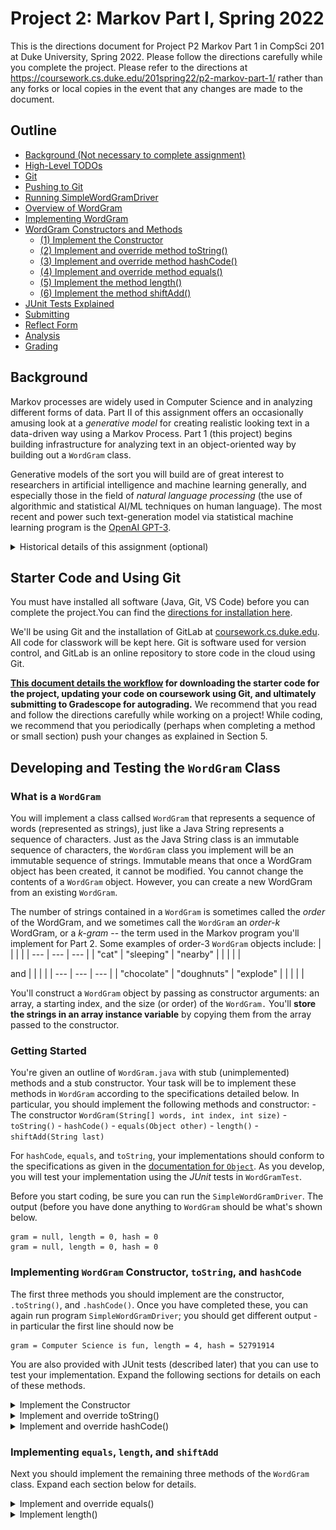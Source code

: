 # Project 2: Markov Part I, Spring 2022

This is the directions document for Project P2 Markov Part 1 in CompSci 201 at Duke University, Spring 2022. Please follow the directions carefully while you complete the project. Please refer to the directions at https://coursework.cs.duke.edu/201spring22/p2-markov-part-1/ rather than any forks or local copies in the event that any changes are made to the document.



## Outline
- [Background (Not necessary to complete assignment)](#background-not-necessary-to-complete-assignment)
- [High-Level TODOs](#high-level-todos)
- [Git](#starter-code-and-git)
- [Pushing to Git](#pushing-to-git)
- [Running SimpleWordGramDriver](#running-simplewordgramdriver)
- [Overview of WordGram](#overview-of-wordgram)
- [Implementing WordGram](#implementing-wordgram)
- [WordGram Constructors and Methods](#wordgram-constructors-and-methods)
    - [(1) Implement the Constructor](#1-implement-the-constructor)
    - [(2) Implement and override method toString()](#2-implement-and-override-method-tostring)
    - [(3) Implement and override method hashCode()](#3-implement-and-override-method-hashcode)
    - [(4) Implement and override method equals()](#4-implement-and-override-method-equals)
    - [(5) Implement the method length()](#5-implement-the-method-length)
    - [(6) Implement the method shiftAdd()](#6-implement-the-method-shiftadd)
- [JUnit Tests Explained](#junit-tests-explained)
- [Submitting](#submitting)
- [Reflect Form](#reflect-form)
- [Analysis](#analysis)
- [Grading](#grading)


## Background

Markov processes are widely used in Computer Science and in analyzing different forms of data. Part II of this assignment offers an occasionally amusing look at a *generative model* for creating realistic looking text in a data-driven way using a Markov Process. Part 1 (this project) begins building infrastructure for analyzing text in an object-oriented way by building out a `WordGram` class. 

Generative models of the sort you will build are of great interest to researchers in artificial intelligence and machine learning generally, and especially those in the field of *natural language processing* (the use of algorithmic and statistical AI/ML techniques on human language). The most recent and power such text-generation model via statistical machine learning program is the [OpenAI GPT-3](https://www.theverge.com/2020/6/11/21287966/openai-commercial-product-text-generation-gpt-3-api-customers).

<details>
<summary>Historical details of this assignment (optional)</summary>

This assignment has its roots in several places: a story named _Inflexible Logic_ now found in pages 91-98 from [_Fantasia Mathematica (Google Books)_](http://books.google.com/books?id=9Xw8tMEmXncC&printsec=frontcover&pritnsec=frontcover#PPA91,M1) and reprinted from a 1940 New Yorker story called by Russell Maloney. 
The true mathematical roots are from a 1948 monolog by Claude Shannon, [A Mathematical Theory of Communication](https://docs.google.com/viewer?a=v&pid=sites&srcid=ZGVmYXVsdGRvbWFpbnxtaWNyb3JlYWRpbmcxMmZhbGx8Z3g6MThkYzkwNzcyY2U5M2U5Ng) which discusses in detail the mathematics and intuition behind this assignment. This assignment has its roots in a Nifty Assignment designed by Joe Zachary from U. Utah, assignments from Princeton designed by Kevin Wayne and others, and the work done at Duke starting with Owen Astrachan and continuing with Jeff Forbes, Salman Azhar, and the UTAs from Compsci 201.
</details>


## Starter Code and Using Git
You must have installed all software (Java, Git, VS Code) before you can complete the project.You can find the [directions for installation here](https://coursework.cs.duke.edu/201-public-documentation/resources-201/-/blob/main/installingSoftware.md).

We'll be using Git and the installation of GitLab at [coursework.cs.duke.edu](https://coursework.cs.duke.edu). All code for classwork will be kept here. Git is software used for version control, and GitLab is an online repository to store code in the cloud using Git.

**[This document details the workflow](https://coursework.cs.duke.edu/201-public-documentation/resources-201/-/blob/main/projectWorkflow.md) for downloading the starter code for the project, updating your code on coursework using Git, and ultimately submitting to Gradescope for autograding.** We recommend that you read and follow the directions carefully while working on a project! While coding, we recommend that you periodically (perhaps when completing a method or small section) push your changes as explained in Section 5.


## Developing and Testing the `WordGram` Class

### What is a `WordGram`
You will implement a class callsed `WordGram` that represents a sequence of words (represented as strings), just like a Java String represents a sequence of characters. Just as the Java String class is an immutable sequence of characters, the `WordGram` class you implement will be an immutable sequence of strings. Immutable means that once a WordGram object has been created, it cannot be modified. You cannot change the contents of a `WordGram` object. However, you can create a new WordGram from an existing `WordGram`.

The number of strings contained in a `WordGram` is sometimes called the *order* of the WordGram, and we sometimes call the `WordGram` an *order-k* WordGram, or a *k-gram* -- the term used in the Markov program you'll implement for Part 2.  Some examples of order-3 `WordGram` objects include:
| | | |
| --- | --- | --- |
| "cat" | "sleeping" | "nearby" |
| | | |

and 
| | | |
| --- | --- | --- |
| "chocolate" | "doughnuts" | "explode" |
| | | |

You'll construct a `WordGram` object by passing as constructor arguments: an array, a starting index, and the size (or order) of the `WordGram.` You'll **store the strings in an array instance variable** by copying them from the array passed to the constructor.


### Getting Started
You're given an outline of `WordGram.java` with stub (unimplemented) methods and a stub constructor. Your task will be to implement these methods in `WordGram` according to the specifications detailed below. In particular, you should implement the following methods and constructor:
    - The constructor `WordGram(String[] words, int index, int size)`
    - `toString()`
    - `hashCode()`
    - `equals(Object other)`
    - `length()`
    - `shiftAdd(String last)`

For `hashCode`, `equals`, and `toString`, your implementations should conform to the specifications as given in the [documentation for `Object`](https://docs.oracle.com/en/java/javase/17/docs/api/java.base/java/lang/Object.html). As you develop, you will test your implementation using the *JUnit* tests in `WordGramTest`. 

Before you start coding, be sure you can run the `SimpleWordGramDriver`. The output (before you have done anything to `WordGram` should be what's shown below.
```
gram = null, length = 0, hash = 0
gram = null, length = 0, hash = 0
```


### Implementing `WordGram` Constructor, `toString`, and `hashCode`

The first three methods you should implement are the constructor, `.toString()`, and `.hashCode()`. Once you have completed these, you can again run program `SimpleWordGramDriver`; you should get different output - in particular the first line should now be
```
gram = Computer Science is fun, length = 4, hash = 52791914
```

You are also provided with JUnit tests (described later) that you can use to test your implementation. Expand the following sections for details on each of these methods.

<details>
<summary>Implement the Constructor</summary>

The constructor for WordGram `public WordGram(String[] source, int start, int size)`
should store `size` strings from the array `source`, starting at index `start` (of `source`) into a private `String` array instance variable `myWords` of the `WordGram` class. The array `myWords` should contain exactly `size` strings. There are three instance variables in `WordGram`:
```
private String[] myWords;
private String myToString;
private int myHash;
```

_**You must give each of these instance variables a value in the constructor.**_ Instance variable values given to `myToString` and `myHash`  will change when you implement the methods `.toString()` and `.hashCode()`, respectively. **In the code you clone, these are given values, you'll need to add Strings to `myWords`.**

The constructor of a `WordGram` takes an array of strings as a parameter and copies `size` of these, starting at index `start`, into the instance variable `myWords`. For example, suppose parameter `words` is the array below, with "this" at index 0.

| | | | | | | |
| --- | --- | --- | --- | --- | --- | --- |
| "this" | "is" | "a" | "test" |"of" |"the" |"code" |
| | | | | | |

The call `new WordGram(words,3,4)` should create this array `myWords` since the starting index is the second parameter, 3, and the size is the third parameter, 4.

| | | | |
| --- | --- | --- | --- |
| "test" | "of" | "the" | "code"|
| | | | |
</details>


<details>
<summary>Implement and override toString()</summary>

The `toString()` method should return a printable `String` representing all the strings stored in the `WordGram`. This should be a single `String` storing each of the values in instance variable `myWords` separated by a space. You can do this using the static [`String.join`](https://docs.oracle.com/javase/8/docs/api/java/lang/String.html#join-java.lang.CharSequence-java.lang.CharSequence...-) method with a first parameter of a single-space: `" "` and the second parameter the instance variable `myWords`. 

_**Don't recompute this `String` each time `toString` is called -- store the String in instance variable `myToString`. For full credit your code**_ must only call `String.join` the first time `.toString()` is called and will then simply return the value stored in `myToString` on subsequent calls. You can compare the initial value of `myToString` to the default value `null` to see if you need to assign a value to it. Once `myString` is **not* null, you'll be able to use it rather than recomputing it. Note that `WordGram` objects are immutable, so we don’t need to worry about updating `myString` later.

</details>


<details>
<summary>Implement and override hashCode()</summary>

The `hashCode()` method should return an `int` value based on all the strings in instance variable `myWords`. A simple and efficient way to calculate a hash value is to call `this.toString()` and to use the hash-value of the resultant String created and returned by `this.toString() `_**-- you should use this method in calculating hash values for `WordGram` objects.**_

_**Don't recompute the hash value each time `hashCode` is called --**_ Since `myHash` is set to a default value of 0 in the constructor, then you need to call `.toString().hashCode()` only if `myHash` is 0. Store this value in `myHash`, then just return `myHash` in subsequent calls if it isn't zero. As before, `WordGram` objects are immutable, so we don’t need to worry about updating `myHash` later. 

</details>


### Implementing `equals`, `length`, and `shiftAdd`

Next you should implement the remaining three methods of the `WordGram` class. Expand each section below for details.

<details>
<summary>Implement and override equals()</summary>

The `equals()` method should return `true` when the parameter passed is a `WordGram` object with _**the same strings in the same order**_ as this object. Your code should test the object parameter with the `instanceof` operator to see if the parameter is a `WordGram.` You're given code that makes this test and returns false when the parameter is not a `WordGram` object.

If the parameter `other` is a `WordGram` object, it can be cast to a `WordGram`, e.g., like this:
```
WordGram wg = (WordGram) other;
```

Then the strings in the array `myWords` of `wg` can be compared to this object's strings stored in `this.myWords`. Note that `WordGram` objects of different lengths cannot be equal, and your code should check this.

</details>


<details>
<summary>Implement length()</summary>

The `length()` method should return the order or size of the `WordGram` -- this is the number of words stored in the instance variable `myWords`.


<details>
<summary>Implement shiftAdd()</summary>

If this `WordGram` has k entries then the `shiftAdd()` method should create and return a _**new**_ `WordGram` object, also with k entries, whose first k-1 entries are the same as the last k-1 entries of this `WordGram`, and whose last entry is the parameter `last`. Recall that `WordGram` objects are immutable and cannot be modified once created - **you must create a new WordGram object** in this method to return back to the user.

For example, if `WordGram w` is 
| | | |
| --- | --- | --- |
| "apple" | "pear" | "cherry" |
| | | | 

then the method call `w.shiftAdd("lemon")` should return a new `WordGram` {"pear", "cherry", "lemon"}. Note that this new `WordGram` will not equal w.

The call `w.shiftAdd(string)` is meant to be an analog of the call `s.substring(1).concat(char)` for a String object s.  

Note: To implement shiftAdd you'll need to create a new `WordGram` object, say referenced by a local variable wg. You'll be able to assign values to the instance variables of this wg object directly since the shiftAdd method is in the `WordGram` class.
</details>


## JUnit Tests Explained
<details>
<summary>Click to Expand</summary>

To test your `WordGram` class, you’re given testing code. This code tests individual methods in your class, such tests are called unit tests, and you'll need to use the standard JUnit unit-testing library with the WordgramTest.java file to test your implementation. In this assignment you'll be using JUnit 5. You should be able to run tests by running the `WordGramTest` class just like a normal class. If you get an error, you may need to include the appropriate library. Intellij will take care of that for you if you right click on the red Test code and add JUnit 5 as seen in the image below.

<div align="center">
<img width="300" height="200" src="p2-figures/P2-AddJUnit.png">
</div>

See more on how to import JUnit5 here: https://www.jetbrains.com/help/idea/testing.html#add-testing-libraries

There are several tests in WordGramTest.java: `testEqualsTrue()`, `testEqualsFalse()` which check the correctness of .equals; `testHashEquals()` which checks the consistency of equals and hashing; `testHashDensity()` which checks the “performance” of the .hashCode method, and `testShift()` which checks, to some degree, the correctness of shiftAdd.

<div align="center">
<img width="600" height="200" src="p2-figures/P2-JUnitTests.png">
</div>

If the JUnit tests pass, you’ll get all green check marks as shown on the left below. Otherwise you’ll get an orange X mark — on the right below — and an indication of all the tests that fail. Choose one method to fix as needed and then go on to more tests. You'll see an explanation about why tests fail in the IntelliJ window to the right of the Test Results panel. You can use these test results to look at the tests and try to determine why your code fails.

</details>

## Submitting
<details>
<summary>Click to Expand</summary>

Push your code to Git. Do this often. You can use the autograder on Gradescope to test your code after you pass the JUnit tests. Note that you must complete the Reflect form, but you should NOT complete the reflect form until you're done with all the coding portion of the assignment. Since you may uncover bugs from the autograder, you should wait until you've completed debugging and coding before completing the reflect form.

</details>

### Reflect Form
<details>
<summary>Click to Expand</summary>

Complete the reflect form linked here: https://do-compsci.com/201fall21-p2-reflect 
</details>

## Analysis
<details>
<summary>Click to Expand</summary>

<!-- WE SHOULD HAVE ANALYSIS DOCS! TODO: Make Google Docs with -->
Answer the questions below once you have finished programming. You should write your answers in some text editor and then save into a PDF when you’re finished.  To change the size of the `WordGram` you're benchmarking/testing, you should change the WordGramBenchmark static instance variable WSIZE.  ** You'll submit a PDF to Gradescope in a separate P2: Analysis assignment.**

**Q1: Running Benchmarks**

Run WordGramBenchmark for wordgrams of size 2-10 and record
the number of WordGram values/objects that occur more than
once as reported by the runs. For example, with WSIZE = 2,
which generates 2-grams, the output of benchmark and benchmarkShift
each indicates that the total # wordgrams generated is 177,634
and that the # unique wordgrams is 117,181

This means there are 177,634 - 117,181 = 60,453 WordGram values that
occur more than once. Find these same numbers/values for other orders
of k and complete the table below for different k-grams (in other words different 
values of `WSIZE`).

| WSIZE | # duplicates|
| --- | --- |
|  2  |   60,453
|  3  |   10,756
|  4  |
|  5  |
|  6  |
|  7  | 
|  8  |
|  9  |
|  10 |

**Q2: Explaining Benchmarks**

Explain in your own words the conceptual differences between 
the benchmark and benchmarkShift methods. 
Answer these questions: 

(1) Explain wny the results of these methods should be the same in 
terms of changes made to the `HashSet` parameter passed to each method.

(2) What are the conceptual differences between the two
benchmarking methods.

**Q3: Biased Algorithms**

Read the article written by Duke alum Cade Metz: Metz, C. (2021). _Who is making sure the AI machines aren’t racist_. The New York Times, 15.
1. https://www.nytimes.com/2021/03/15/technology/artificial-intelligence-google-bias.html
2. (mirrored at Duke) https://courses.cs.duke.edu/compsci201/current/notes/ai-racist-nytimes.pdf

Based on this article and your own thoughts, do you think algorithms can be biased? Explain.

</details>


## Grading
<details>
<summary>Click to Expand</summary>

For this program grading will be:

| Points | Grading Criteria |
| ------ | ------ |
| 14 | correctness of WordGram constructor and methods and other results reported by autograder, e.g., API.|
| 6 |  Answers to analysis questions + Reflect |

</details>

<!-- ALL LINKS USED IN THIS DOCUMENT -->

[Using IntelliJ, Gradescope, and Git]:https://docs.google.com/document/d/1dlEwDwiIyEQFxXOHS_zY-Qojx4djl4p2Ud16qpeb7gY/edit?usp=sharing


